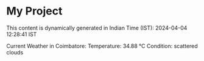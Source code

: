 # My Project

This content is dynamically generated in Indian Time (IST): 2024-04-04 12:28:41 IST


Current Weather in Coimbatore:
Temperature: 34.88 °C
Condition: scattered clouds
